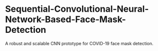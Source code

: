 # Sequential-Convolutional-Neural-Network-Based-Face-Mask-Detection
A robust and scalable CNN prototype for COVID-19 face mask detection.
